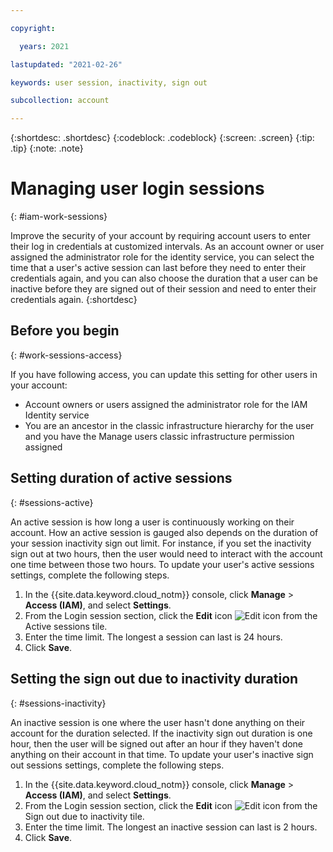```yaml
---

copyright:

  years: 2021

lastupdated: "2021-02-26"

keywords: user session, inactivity, sign out

subcollection: account

---
```


{:shortdesc: .shortdesc}
{:codeblock: .codeblock}
{:screen: .screen}
{:tip: .tip}
{:note: .note}

# Managing user login sessions
{: #iam-work-sessions}

Improve the security of your account by requiring account users to enter their log in credentials at customized intervals. As an account owner or user assigned the administrator role for the identity service, you can select the time that a user's active session can last before they need to enter their credentials again, and you can also choose the duration that a user can be inactive before they are signed out of their session and need to enter their credentials again. 
{:shortdesc}

## Before you begin
{: #work-sessions-access}

If you have following access, you can update this setting for other users in your account:

* Account owners or users assigned the administrator role for the IAM Identity service
* You are an ancestor in the classic infrastructure hierarchy for the user and you have the Manage users classic infrastructure permission assigned

## Setting duration of active sessions
{: #sessions-active}

An active session is how long a user is continuously working on their account. How an active session is gauged also depends on the duration of your session inactivity sign out limit. For instance, if you set the inactivity sign out at two hours, then the user would need to interact with the account one time between those two hours. To update your user's active sessions settings, complete the following steps.


1. In the {{site.data.keyword.cloud_notm}} console, click **Manage** &gt; **Access (IAM)**, and select **Settings**.
1. From the Login session section, click the **Edit** icon ![Edit icon](../icons/icon_write.svg) from the Active sessions tile. 
1. Enter the time limit. The longest a session can last is 24 hours. 
1. Click **Save**. 


## Setting the sign out due to inactivity duration
{: #sessions-inactivity}

An inactive session is one where the user hasn't done anything on their account for the duration selected. If the inactivity sign out duration is one hour, then the user will be signed out after an hour if they haven't done anything on their account in that time. To update your user's inactive sign out sessions settings, complete the following steps.

1. In the {{site.data.keyword.cloud_notm}} console, click **Manage** &gt; **Access (IAM)**, and select **Settings**.
1. From the Login session section, click the **Edit** icon ![Edit icon](../icons/icon_write.svg) from the Sign out due to inactivity tile. 
1. Enter the time limit. The longest an inactive session can last is 2 hours. 
1. Click **Save**. 



